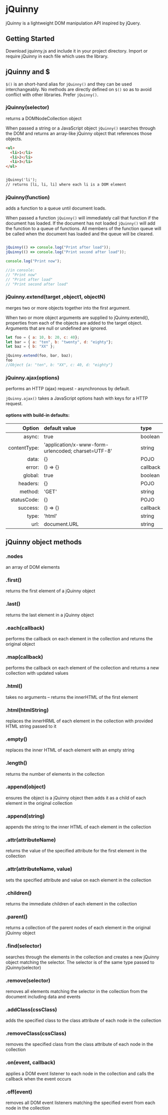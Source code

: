 # jQuinny

jQuinny is a lightweight DOM manipulation API inspired by jQuery.

## Getting Started
Download jquinny.js and include it in your project directory. Import or require jQuinny in each file which uses the library.

## jQuinny and $
`$()` is an short-hand alias for `jQuinny()` and they can be used interchangeably. No methods are directly defined on `$()` so as to avoid conflict with other libraries. Prefer `jQuinny()`.

### jQuinny(selector)
returns a DOMNodeCollection object

When passed a string or a JavaScript object `jQuinny()` searches through the DOM and returns an array-like jQuinny object that references those objects.

```html
<ul>
  <li>1</li>
  <li>2</li>
  <li>3</li>
</ul>


jQuinny('li');
// returns [li, li, li] where each li is a DOM element

```
### jQuinny(function)
adds a function to a queue until document loads.

When passed a function `jQuinny()` will immediately call that function if the document has loaded. If the document has not loaded `jQuinny()` will add the function to a queue of functions. All members of the function queue will be called when the document has loaded and the queue will be cleared.

```JavaScript

jQuinny(() => console.log("Print after load"));
jQuinny(() => console.log("Print second after load"));

console.log("Print now");

//in console:
// "Print now"
// "Print after load"
// "Print second after load"
```

### jQuinny.extend(target ,object1, objectN)
merges two or more objects together into the first argument.

When two or more object arguments are supplied to jQuinny.extend(), properties from each of the objects are added to the target object. Arguments that are null or undefined are ignored.

```JavaScript
let foo = { a: 10, b: 20, c: 40};
let bar = { a: "ten", b: "twenty", d: "eighty"};
let baz = { b: "XX" };

jQuinny.extend(foo, bar, baz);
foo
//Object {a: "ten", b: "XX", c: 40, d: "eighty"}
```

### jQuinny.ajax(options)
performs an HTTP (ajax) request - asynchronous by default.

`jQuinny.ajax()` takes a JavaScript options hash with keys for a HTTP request.

#### options with build-in defaults:
| Option              | default value   | type      |
| -------------------: |:--------------- | :------------|
| async:              | true            | boolean      |
| contentType:        | 'application/x-www-form-urlencoded; charset=UTF-8'                    | string       |
| data:               | {}              | POJO         |
| error:              | () => {}        | callback     |
| global:             | true            | boolean      |
| headers:            | {}              | POJO         |
| method:             | 'GET'           | string       |
| statusCode:         | {}              | POJO         |
| success:            | () => {}        | callback     |
| type:               | 'html'          | string       |
| url:                | document.URL    | string       |


## jQuinny object methods

### .nodes
an array of DOM elements

### .first()
returns the first element of a jQuinny object


### .last()
returns the last element in a jQuinny object

### .each(callback)
performs the callback on each element in the collection and returns the original object

### .map(callback)
performs the callback on each element of the collection and returns a new collection with updated values

### .html()
takes no arguments – returns the innerHTML of the first element

### .html(htmlString)
replaces the innerHRML of each element in the collection with provided HTML string passed to it

### .empty()
replaces the inner HTML of each element with an empty string

### .length()
returns the number of elements in the collection

### .append(object)
ensures the object is a jQuinny object then adds it as a child of each element in the original collection

### .append(string)
appends the string to the inner HTML of each element in the collection

### .attr(attributeName)
returns the value of the specified attribute for the first element in the collection

### .attr(attributeName, value)
sets the specified attribute and value on each element in the collection

### .children()
returns the immediate children of each element in the collection

### .parent()
returns a collection of the parent nodes of each element in the original jQuinny object

### .find(selector)
searches through the elements in the collection and creates a new jQuinny object matching the selector. The selector is of the same type passed to jQuinny(selector)

### .remove(selector)
removes all elements matching the selector in the collection from the document including data and events

### .addClass(cssClass)
adds the specified class to the class attribute of each node in the collection

### .removeClass(cssClass)
removes the specified class from the class attribute of each node in the collection

### .on(event, callback)
applies a DOM event listener to each node in the collection and calls the callback when the event occurs

### .off(event)
removes all DOM event listeners matching the specified event from each node in the collection
